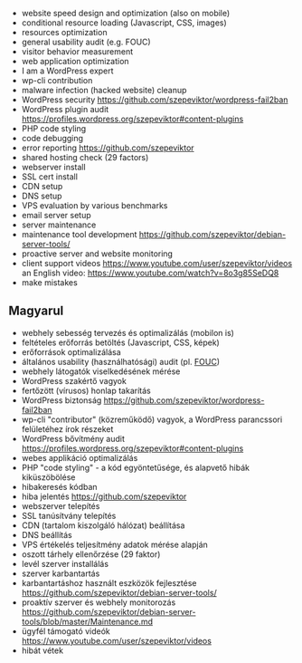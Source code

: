 - website speed design and optimization (also on mobile)
- conditional resource loading (Javascript, CSS, images)
- resources optimization
- general usability audit (e.g. FOUC)
- visitor behavior measurement
- web application optimization
- I am a WordPress expert
- wp-cli contribution
- malware infection (hacked website) cleanup
- WordPress security https://github.com/szepeviktor/wordpress-fail2ban
- WordPress plugin audit https://profiles.wordpress.org/szepeviktor#content-plugins
- PHP code styling
- code debugging
- error reporting https://github.com/szepeviktor
- shared hosting check (29 factors)
- webserver install
- SSL cert install
- CDN setup
- DNS setup
- VPS evaluation by various benchmarks
- email server setup
- server maintenance
- maintenance tool development https://github.com/szepeviktor/debian-server-tools/
- proactive server and website monitoring
- client support videos https://www.youtube.com/user/szepeviktor/videos
  an English video: https://www.youtube.com/watch?v=8o3g85SeDQ8
- make mistakes

## Magyarul

- webhely sebesség tervezés és optimalizálás (mobilon is)
- feltételes erőforrás betöltés (Javascript, CSS, képek)
- erőforrások optimalizálása
- általános usability (használhatósági) audit (pl. [FOUC](https://en.wikipedia.org/wiki/Flash_of_unstyled_content))
- webhely látogatók viselkedésének mérése
- WordPress szakértő vagyok
- fertőzött (vírusos) honlap takarítás
- WordPress biztonság https://github.com/szepeviktor/wordpress-fail2ban
- wp-cli "contributor" (közreműködő) vagyok, a WordPress parancssori felületéhez írok részeket
- WordPress bővítmény audit https://profiles.wordpress.org/szepeviktor#content-plugins
- webes applikáció optimalizálás
- PHP "code styling" - a kód egyöntetűsége, és alapvető hibák kiküszöbölése
- hibakeresés kódban
- hiba jelentés https://github.com/szepeviktor
- webszerver telepítés
- SSL tanúsítvány telepítés
- CDN (tartalom kiszolgáló hálózat) beállítása
- DNS beállítás
- VPS értékelés teljesítmény adatok mérése alapján
- oszott tárhely ellenőrzése (29 faktor)
- levél szerver installálás
- szerver karbantartás
- karbantartáshoz használt eszközök fejlesztése https://github.com/szepeviktor/debian-server-tools/
- proaktív szerver és webhely monitorozás https://github.com/szepeviktor/debian-server-tools/blob/master/Maintenance.md
- ügyfél támogató videók https://www.youtube.com/user/szepeviktor/videos
- hibát vétek
